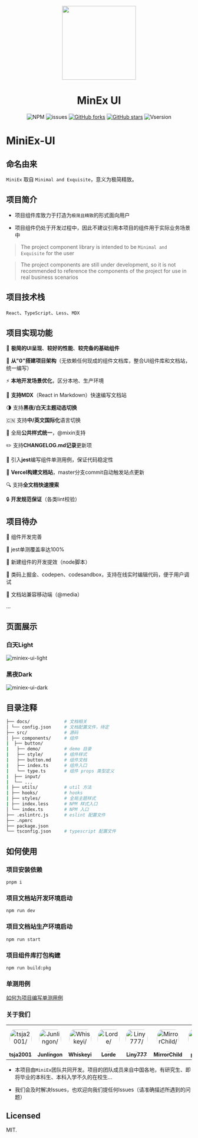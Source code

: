 <p align="center">
  <a href="https://github.com/Youth-Camp-Six/MiniEx-UI">
    <img width="200" src="https://s2.loli.net/2023/02/20/XcSyCj8bsR2nU6A.png">
  </a>
</p>

<h1 align="center">MinEx UI</h1>

<div align="center">

![NPM](https://img.shields.io/npm/l/miniex-ui)
![issues](https://img.shields.io/github/issues/Youth-Camp-Six/MiniEx-UI)
[![GitHub forks](https://img.shields.io/github/forks/Youth-Camp-Six/MiniEx-UI)](https://github.com/Youth-Camp-Six/MiniEx-UI/network)
[![GitHub stars](https://img.shields.io/github/stars/Youth-Camp-Six/MiniEx-UI)](https://github.com/Youth-Camp-Six/MiniEx-UI/stargazers)
![Vsersion](https://img.shields.io/badge/npm-1.1.0-blueviolet)

 </div>
  
# MiniEx-UI

## 命名由来

`MiniEx` 取自 `Minimal and Exquisite`，意义为极简精致。


## 项目简介

- 项目组件库致力于打造为`极简且精致`的形式面向用户

- 项目组件仍处于开发过程中，因此不建议引用本项目的组件用于实际业务场景中

> The project component library is intended to be `Minimal and Exquisite` for the user

> The project components are still under development, so it is not recommended to reference the components of the project for use in real business scenarios

## 项目技术栈

`React`、`TypeScript`、`Less`、`MDX`

## 项目实现功能

💎 **极简的UI呈现**、**较好的性能**、**较完备的基础组件**

🎉 **从"0"搭建项目架构**（无依赖任何现成的组件文档库，整合UI组件库和文档站，统一编写）

⚡️ **本地开发场景优化**，区分本地、生产环境

🚀 **支持MDX**（React in Markdown）快速编写文档站

🌗 支持**黑夜/白天主题动态切换**

🇨🇳 支持**中/英文国际化**语言切换

🎨 全局**公共样式统一**，@mixin支持

✏️ 支持**CHANGELOG.md记录**更新项

🎯 引入**jest**编写组件单测用例，保证代码稳定性

💬 **Vercel构建文档站**，master分支commit自动触发站点更新

🔍 支持**全文档快速搜索**

🔒 **开发规范保证**（各类lint校验）

## 项目待办

📌 组件开发完善

📌 jest单测覆盖率达100%

📌 新建组件的开发提效（node脚本）

📌 类码上掘金、codepen、codesandbox，支持在线实时编辑代码，便于用户调试

📌 文档站兼容移动端（@media）

...

## 页面展示

### 白天Light

![miniex-ui-light](https://cloud.zhuchj.com/202302160127480.png)

### 黑夜Dark

![miniex-ui-dark](https://cloud.zhuchj.com/202302222341673.png)

## 目录注释

```bash
├── docs/             # 文档相关
│ └── config.json     # 文档配置文件，待定
├── src/              # 源码
│ ├── components/     # 组件
|  ├── button/
|   ├── demo/         # demo 目录
|   ├── style/        # 组件样式
|   ├── button.md     # 组件文档
|   ├── index.ts      # 组件入口
|   └── type.ts       # 组件 props 类型定义
|  ├── input/
|  └── ...
| ├── utils/          # util 方法
| ├── hooks/          # hooks
| ├── styles/         # 全局主题样式
| ├── index.less      # NPM 样式入口
│ └── index.ts        # NPM 入口
├── .eslintrc.js      # eslint 配置文件
├── .npmrc
├── package.json
└── tsconfig.json     # typescript 配置文件
```

## 如何使用

### 项目安装依赖

```
pnpm i
```

### 项目文档站开发环境启动

```
npm run dev
```

### 项目文档站生产环境启动

```
npm run start
```

### 项目组件库打包构建

```
npm run build:pkg
```

### 单测用例

[如何为项目编写单测用例](https://zhuchj.com/unit-test.html)

### 关于我们

<table>
  <tr>
    <td align="center" style="word-wrap: break-word; width: 90.0; height: 90.0">
      <a href=https://github.com/tsja2001>
        <img src=https://avatars.githubusercontent.com/u/52786405?v=4 width="60;"  style="border-radius:50%;align-items:center;justify-content:center;overflow:hidden;padding-top:10px" alt=tsja2001/>
        <br />
        <sub style="font-size:14px"><b>tsja2001</b></sub>
      </a>
    </td>
    <td align="center" style="word-wrap: break-word; width: 90.0; height: 90.0">
      <a href=https://github.com/Junlingon>
        <img src=https://avatars.githubusercontent.com/u/101963030?v=4 width="60;"  style="border-radius:50%;align-items:center;justify-content:center;overflow:hidden;padding-top:10px" alt=Junlingon/>
        <br />
        <sub style="font-size:14px"><b>Junlingon</b></sub>
      </a>
    </td>
    <td align="center" style="word-wrap: break-word; width: 90.0; height: 90.0">
      <a href=https://github.com/Whiskeyi>
        <img src=https://avatars.githubusercontent.com/u/61500646?v=4 width="60;"  style="border-radius:50%;align-items:center;justify-content:center;overflow:hidden;padding-top:10px" alt=Whiskeyi/>
        <br />
        <sub style="font-size:14px"><b>Whiskeyi</b></sub>
      </a>
    </td>
    <td align="center" style="word-wrap: break-word; width: 90.0; height: 90.0">
      <a href=https://github.com/Lorde4Avalon>
        <img src=https://avatars.githubusercontent.com/u/74342663?v=4 width="60;"  style="border-radius:50%;align-items:center;justify-content:center;overflow:hidden;padding-top:10px" alt=Lorde/>
        <br />
        <sub style="font-size:14px"><b>Lorde</b></sub>
      </a>
    </td>
    <td align="center" style="word-wrap: break-word; width: 90.0; height: 90.0">
      <a href=https://github.com/Liny777>
        <img src=https://avatars.githubusercontent.com/u/44486430?v=4 width="60;"  style="border-radius:50%;align-items:center;justify-content:center;overflow:hidden;padding-top:10px" alt=Liny777/>
        <br />
        <sub style="font-size:14px"><b>Liny777</b></sub>
      </a>
    </td>
    <td align="center" style="word-wrap: break-word; width: 90.0; height: 90.0">
      <a href=https://github.com/MirrorChilde>
        <img src=https://avatars.githubusercontent.com/u/73476967?v=4 width="60;"  style="border-radius:50%;align-items:center;justify-content:center;overflow:hidden;padding-top:10px" alt=MirrorChild/>
        <br />
        <sub style="font-size:14px"><b>MirrorChild</b></sub>
      </a>
    </td>
    <td align="center" style="word-wrap: break-word; width: 90.0; height: 90.0">
      <a href=https://github.com/palax0>
        <img src=https://avatars.githubusercontent.com/u/80270259?v=4 width="60;"  style="border-radius:50%;align-items:center;justify-content:center;overflow:hidden;padding-top:10px" alt=palax0/>
        <br />
        <sub style="font-size:14px"><b>palax0</b></sub>
      </a>
    </td>
  </tr>
</table>

- 本项目由`MiniEx`团队共同开发。项目的团队成员来自中国各地，有研究生、即将毕业的本科生、本科入学不久的在校生...

- 我们会及时解决Issues，也欢迎向我们提任何Issues（请准确描述所遇到的问题）

## Licensed

MIT.
